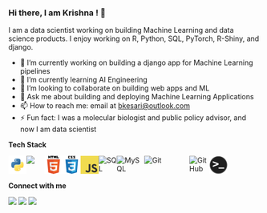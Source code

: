 ### Hi there, I am Krishna ! 👋

I am a data scientist working on building Machine Learning and data science products. I enjoy working on R, Python, SQL, PyTorch, R-Shiny, and django. 

- 🔭 I’m currently working on building a django app for Machine Learning pipelines
- 🌱 I’m currently learning AI Engineering
- 👯 I’m looking to collaborate on building web apps and ML
- 💬 Ask me about building and deploying Machine Learning Applications 
- 📫 How to reach me: email at bkesari@outlook.com
- ⚡ Fun fact: I was a molecular biologist and public policy advisor, and now I am data scientist 

<b>Tech Stack</b>

[<img align="left" width="36px" src="https://raw.githubusercontent.com/github/explore/80688e429a7d4ef2fca1e82350fe8e3517d3494d/topics/python/python.png" />](https://www.python.org/)
[<img align="left" width="36px" src="https://www.r-project.org/Rlogo.png" />](https://www.r-project.org/)
<img align="left" alt="HTML5" width="36px" src="https://raw.githubusercontent.com/github/explore/80688e429a7d4ef2fca1e82350fe8e3517d3494d/topics/html/html.png" /> 
<img align="left" alt="CSS3" width="36px" src="https://raw.githubusercontent.com/github/explore/80688e429a7d4ef2fca1e82350fe8e3517d3494d/topics/css/css.png" />
[<img align="left" alt="JavaScript" width="36px" src="https://raw.githubusercontent.com/github/explore/80688e429a7d4ef2fca1e82350fe8e3517d3494d/topics/javascript/javascript.png" />](https://www.javascript.com/)
<img align="left" alt="SQL" width="36px" src="https://www.clipartmax.com/png/middle/87-879804_exported-database-from-azure-sql-failed-to-be-imported-sql-azure.png" />
<img align="left" alt="MySQL" width="55px" src="https://upload.wikimedia.org/wikipedia/en/thumb/e/ee/MySQL_Logo.png/104px-MySQL_Logo.png" />
<img align="left" alt="Git" width="90px" src="https://git-scm.com/images/logos/2color-lightbg@2x.png" />
<img align="left" alt="GitHub" width="40px" src="https://github.githubassets.com/images/modules/logos_page/GitHub-Mark.png" />
<img align="left" alt="Terminal" width="36px" src="https://raw.githubusercontent.com/github/explore/80688e429a7d4ef2fca1e82350fe8e3517d3494d/topics/terminal/terminal.png" />

<br>
<br>
<br>
<b> Connect with me </b>

[<img src="https://img.shields.io/twitter/follow/KrishnaKesariB?style=social" />](https://twitter.com/KrishnaKesariB) 
[<img src="https://img.shields.io/badge/medium-%2312100E.svg?&style=for-the-badge&logo=medium&logoColor=white" />](https://medium.com/@krish9a)
[<img src="https://img.shields.io/badge/linkedin-%230077B5.svg?&style=for-the-badge&logo=linkedin&logoColor=white" />](https://www.linkedin.com/in/bkesari/)
